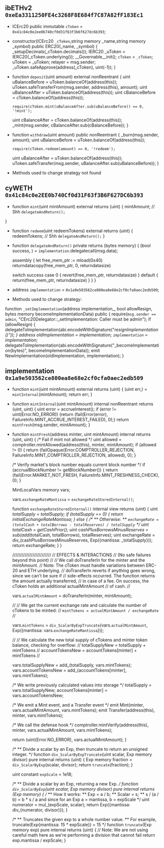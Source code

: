 ## ibETHv2 `0xeEa3311250FE4c3268F8E684f7C87A82fF183Ec1`

- ICErc20 public immutable `cToken` = `0x41c84c0e2ee0b740cf0d31f63f3b6f627dc6b393`;

- constructor(ICErc20 `_cToken`,string memory _name,string memory _symbol) public ERC20(_name, _symbol) {
  _setupDecimals(_cToken.decimals());
  IERC20 _uToken = IERC20(_cToken.underlying());
  __Governable__init();
  `cToken` = `_cToken`;
  uToken = _uToken;
  relayer = msg.sender;
  _uToken.safeApprove(address(_cToken), uint(-1));
}

- function `deposit`(uint amount) external nonReentrant {
  uint uBalanceBefore = uToken.balanceOf(address(this));
  uToken.safeTransferFrom(msg.sender, address(this), amount);
  uint uBalanceAfter = uToken.balanceOf(address(this));
  uint cBalanceBefore = cToken.balanceOf(address(this));

  `require(cToken.mint(uBalanceAfter.sub(uBalanceBefore)) == 0, '!mint');`

  uint cBalanceAfter = cToken.balanceOf(address(this));
  _mint(msg.sender, cBalanceAfter.sub(cBalanceBefore));
}


- function `withdraw`(uint amount) public nonReentrant {
  _burn(msg.sender, amount);
  uint uBalanceBefore = uToken.balanceOf(address(this));

  `require(cToken.redeem(amount) == 0, '!redeem');`

  uint uBalanceAfter = uToken.balanceOf(address(this));
  uToken.safeTransfer(msg.sender, uBalanceAfter.sub(uBalanceBefore));
}

- Methods used to change strategy not found    

## cyWETH `0x41c84c0e2EE0b740Cf0d31F63f3B6F627DC6b393`

- function `mint`(uint mintAmount) external returns (uint) {
  mintAmount; // Shh
  `delegateAndReturn();`

}

- function `redeem`(uint redeemTokens) external returns (uint) {
  redeemTokens; // Shh
  `delegateAndReturn();`
}    

- function `delegateAndReturn()` private returns (bytes memory) {
  (bool success, ) = `implementation`.delegatecall(msg.data);

  assembly {
    let free_mem_ptr := mload(0x40)
    returndatacopy(free_mem_ptr, 0, returndatasize)

    switch success
    case 0 { revert(free_mem_ptr, returndatasize) }
    default { return(free_mem_ptr, returndatasize) }
  }
}   

- address `implementation` = `0x1a9e503562ce800ea8e68e2cf0cfa0aec2edb509`;  
- Methods used to change strategy:    

function `_setImplementation`(address implementation_, bool allowResign, bytes memory becomeImplementationData) public {
  require(`msg.sender == admin`, "CErc20Delegator::_setImplementation: Caller must be admin");
  if (allowResign) {
    delegateToImplementation(abi.encodeWithSignature("_resignImplementation()"));
  }
  address oldImplementation = implementation;
  `implementation` = implementation_;
  delegateToImplementation(abi.encodeWithSignature("_becomeImplementation(bytes)", becomeImplementationData));
  emit NewImplementation(oldImplementation, implementation);
}


## implementation `0x1a9e503562ce800ea8e68e2cf0cfa0aec2edb509`


- function `mint`(uint mintAmount) external returns (uint) {
  (uint err,) = `mintInternal`(mintAmount);
  return err;
}

- function `mintInternal`(uint mintAmount) internal nonReentrant returns (uint, uint) {
  uint error = accrueInterest();
  if (error != uint(Error.NO_ERROR)) {return (fail(Error(error), FailureInfo.MINT_ACCRUE_INTEREST_FAILED), 0);}
  return `mintFresh`(msg.sender, mintAmount);
}   

- function `mintFresh`(address minter, uint mintAmount) internal returns (uint, uint) {
  /* Fail if mint not allowed */
  uint allowed = comptroller.mintAllowed(address(this), minter, mintAmount);
  if (allowed != 0) {
    return (failOpaque(Error.COMPTROLLER_REJECTION, FailureInfo.MINT_COMPTROLLER_REJECTION, allowed), 0);
  }

  /* Verify market's block number equals current block number */
  if (accrualBlockNumber != getBlockNumber()) {
    return (fail(Error.MARKET_NOT_FRESH, FailureInfo.MINT_FRESHNESS_CHECK), 0);
  }

  MintLocalVars memory vars;

  vars.`exchangeRateMantissa` = `exchangeRateStoredInternal()`;

  function `exchangeRateStoredInternal()` internal view returns (uint) {
    uint _totalSupply = totalSupply;
    if (_totalSupply == 0) {
      return initialExchangeRateMantissa;
      } else {
        /*
        ** Otherwise:
        **  `exchangeRate = (totalCash + totalBorrows - totalReserves) / totalSupply`
        */
        uint totalCash = getCashPrior();
        uint cashPlusBorrowsMinusReserves = sub_(add_(totalCash, totalBorrows), totalReserves);
        uint exchangeRate = div_(cashPlusBorrowsMinusReserves, Exp({mantissa: _totalSupply}));
        return exchangeRate;
      }
    }


    /////////////////////////
    // EFFECTS & INTERACTIONS
    // (No safe failures beyond this point)
    //
    //  We call doTransferIn for the minter and the mintAmount.
    //  Note: The cToken must handle variations between ERC-20 and ETH underlying.
    //  doTransferIn reverts if anything goes wrong, since we can't be sure if
    //  side-effects occurred. The function returns the amount actually transferred,
    //  in case of a fee. On success, the cToken holds an additional actualMintAmount
    //  of cash.
    //

    vars.`actualMintAmount` = doTransferIn(minter, mintAmount);

    //
    // We get the current exchange rate and calculate the number of cTokens to be minted:
    // `mintTokens = actualMintAmount / exchangeRate`
    //

    vars.`mintTokens` = `div_ScalarByExpTruncate`(vars.`actualMintAmount`, Exp({mantissa: vars.`exchangeRateMantissa`}));

    //
    //  We calculate the new total supply of cTokens and minter token balance, checking for overflow:
    //  totalSupplyNew = totalSupply + mintTokens
    //  accountTokensNew = accountTokens[minter] + mintTokens
    //

    vars.totalSupplyNew = add_(totalSupply, vars.mintTokens);
    vars.accountTokensNew = add_(accountTokens[minter], vars.mintTokens);

    /* We write previously calculated values into storage */
    totalSupply = vars.totalSupplyNew;
    accountTokens[minter] = vars.accountTokensNew;

    /* We emit a Mint event, and a Transfer event */
    emit Mint(minter, vars.actualMintAmount, vars.mintTokens);
    emit Transfer(address(this), minter, vars.mintTokens);

    /* We call the defense hook */
    comptroller.mintVerify(address(this), minter, vars.actualMintAmount, vars.mintTokens);

    return (uint(Error.NO_ERROR), vars.actualMintAmount);
  }

  /*
  ** Divide a scalar by an Exp, then truncate to return an unsigned integer.
  */
  function `div_ScalarByExpTruncate`(uint scalar, Exp memory divisor) pure internal returns (uint) {
    Exp memory fraction = `div_ScalarByExp`(scalar, divisor);
    return `truncate`(fraction);
  }

    uint constant `expScale` = 1e18;

  /*
  **  Divide a scalar by an Exp, returning a new Exp.
  */
  function `div_ScalarByExp`(uint scalar, Exp memory divisor) pure internal returns (Exp memory) {
    /*
    ** How it works:
    ** Exp = a / b;
    ** Scalar = s;
    ** s / (a / b) = b * s / a and since for an Exp a = mantissa, b = expScale
    */
    uint numerator = mul_(expScale, scalar);
    return Exp({mantissa: div_(numerator, divisor)});
  }

  /*
   ** Truncates the given exp to a whole number value.
   **      For example, truncate(Exp{mantissa: 15 * expScale}) = 15
   */
  function `truncate`(Exp memory exp) pure internal returns (uint) {
      // Note: We are not using careful math here as we're performing a division that cannot fail
      return exp.mantissa / expScale;
  }


